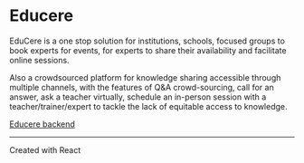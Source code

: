# Educere

EduCere is a one stop solution for institutions, schools, focused groups to book experts for events, for experts to share their availability and facilitate online sessions.

Also a crowdsourced platform for knowledge sharing accessible through multiple channels, with the features of Q&A crowd-sourcing, call for an answer, ask a teacher virtually, schedule an in-person session with a teacher/trainer/expert to tackle the lack of equitable access to knowledge.

[Educere backend](https://github.com/Bikash-Gurung/educere-backend)

***
Created with React
